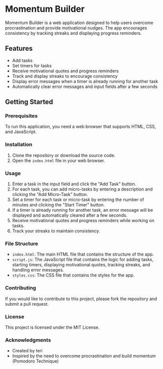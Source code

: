 # Momentum Builder

Momentum Builder is a web application designed to help users overcome procrastination and provide motivational nudges. The app encourages consistency by tracking streaks and displaying progress reminders.

## Features

- Add tasks
- Set timers for tasks
- Receive motivational quotes and progress reminders
- Track and display streaks to encourage consistency
- Display error messages when a timer is already running for another task
- Automatically clear error messages and input fields after a few seconds

## Getting Started

### Prerequisites

To run this application, you need a web browser that supports HTML, CSS, and JavaScript.

### Installation

1. Clone the repository or download the source code.
2. Open the `index.html` file in your web browser.

### Usage

1. Enter a task in the input field and click the "Add Task" button.
2. For each task, you can add micro-tasks by entering a description and clicking the "Add Micro-Task" button.
3. Set a timer for each task or micro-task by entering the number of minutes and clicking the "Start Timer" button.
4. If a timer is already running for another task, an error message will be displayed and automatically cleared after a few seconds.
5. Receive motivational quotes and progress reminders while working on tasks.
6. Track your streaks to maintain consistency.

### File Structure

- `index.html`: The main HTML file that contains the structure of the app.
- `script.js`: The JavaScript file that contains the logic for adding tasks, starting timers, displaying motivational quotes, tracking streaks, and handling error messages.
- `styles.css`: The CSS file that contains the styles for the app.

### Contributing

If you would like to contribute to this project, please fork the repository and submit a pull request.

### License

This project is licensed under the MIT License.

### Acknowledgments

- Created by teri
- Inspired by the need to overcome procrastination and build momentum (Pomodoro Technique)
